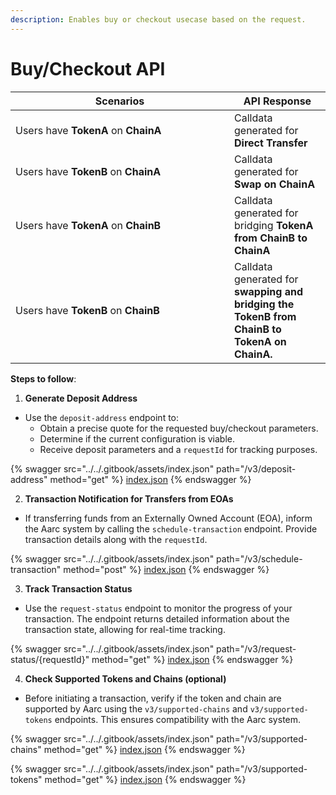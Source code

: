 ```yaml
---
description: Enables buy or checkout usecase based on the request.
---
```


# Buy/Checkout API

<table><thead><tr><th width="334">Scenarios</th><th>API Response</th></tr></thead><tbody><tr><td>Users have <strong>TokenA</strong> on <strong>ChainA</strong> </td><td>Calldata generated for <strong>Direct Transfer</strong></td></tr><tr><td>Users have <strong>TokenB</strong> on <strong>ChainA</strong></td><td>Calldata generated for <strong>Swap on ChainA</strong></td></tr><tr><td>Users have <strong>TokenA</strong> on <strong>ChainB</strong></td><td>Calldata generated for bridging <strong>TokenA from ChainB to ChainA</strong></td></tr><tr><td>Users have <strong>TokenB</strong> on <strong>ChainB</strong></td><td>Calldata generated for <strong>swapping and bridging the TokenB from ChainB to TokenA on ChainA.</strong></td></tr></tbody></table>

**Steps to follow**:

1. **Generate Deposit Address**

* Use the `deposit-address` endpoint to:
  * Obtain a precise quote for the requested buy/checkout parameters.
  * Determine if the current configuration is viable.
  * Receive deposit parameters and a `requestId` for tracking purposes.

{% swagger src="../../.gitbook/assets/index.json" path="/v3/deposit-address" method="get" %}
[index.json](../../.gitbook/assets/index.json)
{% endswagger %}



2. **Transaction Notification for Transfers from EOAs**

* If transferring funds from an Externally Owned Account (EOA), inform the Aarc system by calling the `schedule-transaction` endpoint. Provide transaction details along with the `requestId`.

{% swagger src="../../.gitbook/assets/index.json" path="/v3/schedule-transaction" method="post" %}
[index.json](../../.gitbook/assets/index.json)
{% endswagger %}



3. **Track Transaction Status**

* Use the `request-status` endpoint to monitor the progress of your transaction. The endpoint returns detailed information about the transaction state, allowing for real-time tracking.

{% swagger src="../../.gitbook/assets/index.json" path="/v3/request-status/{requestId}" method="get" %}
[index.json](../../.gitbook/assets/index.json)
{% endswagger %}

4. **Check Supported Tokens and Chains (optional)**

* Before initiating a transaction, verify if the token and chain are supported by Aarc using the `v3/supported-chains` and `v3/supported-tokens` endpoints. This ensures compatibility with the Aarc system.

{% swagger src="../../.gitbook/assets/index.json" path="/v3/supported-chains" method="get" %}
[index.json](../../.gitbook/assets/index.json)
{% endswagger %}

{% swagger src="../../.gitbook/assets/index.json" path="/v3/supported-tokens" method="get" %}
[index.json](../../.gitbook/assets/index.json)
{% endswagger %}
